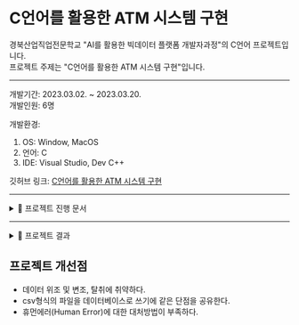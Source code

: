 # C언어를 활용한 ATM 시스템 구현

경북산업직업전문학교 "AI를 활용한 빅데이터 플랫폼 개발자과정"의 C언어 프로젝트입니다.  
프로젝트 주제는 "C언어를 활용한 ATM 시스템 구현"입니다.

---

개발기간: 2023.03.02. ~ 2023.03.20.  
개발인원: 6명

개발환경:

1. OS: Window, MacOS
2. 언어: C
3. IDE: Visual Studio, Dev C++

깃허브 링크: [C언어를 활용한 ATM 시스템 구현](https://github.com/909ma/ATM-System-using-by-C-Language/tree/main)

---

<details>
    <summary>📁 프로젝트 진행 문서</summary>

1. 요구사항 정의서

<center>

<img src="./2023.03. C언어를 활용한 ATM 시스템 구현/요구사항 정의서.JPG">

</center>

---

2. Gantt Chart

<center>

<img src="./2023.03. C언어를 활용한 ATM 시스템 구현/Gantt 차트.JPG">

</center>

---

3. 프로젝트 일정 관리

<center>

<img src="./2023.03. C언어를 활용한 ATM 시스템 구현/프로젝트 일정 관리.JPG">

</center>

</details>

---

<details>
    <summary>📁 프로젝트 결과</summary>
    <center>
    <img src="./2023.03. C언어를 활용한 ATM 시스템 구현/슬라이드14.JPG" width="100%" height="" title="" alt="결과"></img> <br>
    <img src="./2023.03. C언어를 활용한 ATM 시스템 구현/슬라이드15.JPG" width="100%" height="" title="" alt="결과"></img> <br>
    <img src="./2023.03. C언어를 활용한 ATM 시스템 구현/슬라이드16.JPG" width="100%" height="" title="" alt="결과"></img> <br>
    <img src="./2023.03. C언어를 활용한 ATM 시스템 구현/슬라이드17.JPG" width="100%" height="" title="" alt="결과"></img> <br>
    <img src="./2023.03. C언어를 활용한 ATM 시스템 구현/슬라이드18.JPG" width="100%" height="" title="" alt="결과"></img> <br>
    <img src="./2023.03. C언어를 활용한 ATM 시스템 구현/슬라이드19.JPG" width="100%" height="" title="" alt="결과"></img>
    </center>
</details>

## 프로젝트 개선점

- 데이터 위조 및 변조, 탈취에 취약하다.
- csv형식의 파일을 데이터베이스로 쓰기에 같은 단점을 공유한다.
- 휴먼에러(Human Error)에 대한 대처방법이 부족하다.
